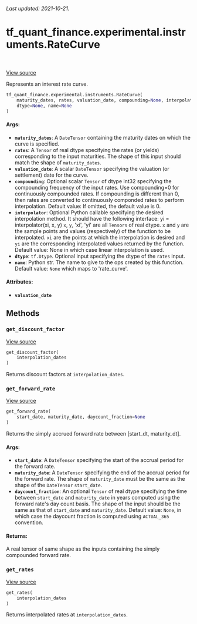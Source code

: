 <!--
This file is generated by a tool. Do not edit directly.
For open-source contributions the docs will be updated automatically.
-->

*Last updated: 2021-10-21.*

<div itemscope itemtype="http://developers.google.com/ReferenceObject">
<meta itemprop="name" content="tf_quant_finance.experimental.instruments.RateCurve" />
<meta itemprop="path" content="Stable" />
<meta itemprop="property" content="__init__"/>
<meta itemprop="property" content="get_discount_factor"/>
<meta itemprop="property" content="get_forward_rate"/>
<meta itemprop="property" content="get_rates"/>
</div>

# tf_quant_finance.experimental.instruments.RateCurve

<!-- Insert buttons and diff -->

<table class="tfo-notebook-buttons tfo-api" align="left">
</table>

<a target="_blank" href="https://github.com/google/tf-quant-finance/blob/master/tf_quant_finance/experimental/instruments/rate_curve.py">View source</a>



Represents an interest rate curve.

```python
tf_quant_finance.experimental.instruments.RateCurve(
    maturity_dates, rates, valuation_date, compounding=None, interpolator=None,
    dtype=None, name=None
)
```



<!-- Placeholder for "Used in" -->


#### Args:


* <b>`maturity_dates`</b>: A `DateTensor` containing the maturity dates on which the
  curve is specified.
* <b>`rates`</b>: A `Tensor` of real dtype specifying the rates (or yields)
  corresponding to the input maturities. The shape of this input should
  match the shape of `maturity_dates`.
* <b>`valuation_date`</b>: A scalar `DateTensor` specifying the valuation (or
  settlement) date for the curve.
* <b>`compounding`</b>: Optional scalar `Tensor` of dtype int32 specifying the
  compounding frequency of the input rates. Use compounding=0 for
  continuously compounded rates. If compounding is different than 0, then
  rates are converted to continuously componded rates to perform
  interpolation.
  Default value: If omitted, the default value is 0.
* <b>`interpolator`</b>: Optional Python callable specifying the desired
  interpolation method. It should have the following interface: yi =
  interpolator(xi, x, y) `x`, `y`, 'xi', 'yi' are all `Tensors` of real
  dtype. `x` and `y` are the sample points and values (respectively) of
  the function to be interpolated. `xi` are the points at which the
  interpolation is desired and `yi` are the corresponding interpolated
  values returned by the function.
  Default value: None in which case linear interpolation is used.
* <b>`dtype`</b>: `tf.Dtype`. Optional input specifying the dtype of the `rates`
  input.
* <b>`name`</b>: Python str. The name to give to the ops created by this function.
  Default value: `None` which maps to 'rate_curve'.

#### Attributes:

* <b>`valuation_date`</b>


## Methods

<h3 id="get_discount_factor"><code>get_discount_factor</code></h3>

<a target="_blank" href="https://github.com/google/tf-quant-finance/blob/master/tf_quant_finance/experimental/instruments/rate_curve.py">View source</a>

```python
get_discount_factor(
    interpolation_dates
)
```

Returns discount factors at `interpolation_dates`.


<h3 id="get_forward_rate"><code>get_forward_rate</code></h3>

<a target="_blank" href="https://github.com/google/tf-quant-finance/blob/master/tf_quant_finance/experimental/instruments/rate_curve.py">View source</a>

```python
get_forward_rate(
    start_date, maturity_date, daycount_fraction=None
)
```

Returns the simply accrued forward rate between [start_dt, maturity_dt].


#### Args:


* <b>`start_date`</b>: A `DateTensor` specifying the start of the accrual period
  for the forward rate.
* <b>`maturity_date`</b>: A `DateTensor` specifying the end of the accrual period
  for the forward rate. The shape of `maturity_date` must be the same
  as the shape of the `DateTensor` `start_date`.
* <b>`daycount_fraction`</b>: An optional `Tensor` of real dtype specifying the
  time between `start_date` and `maturity_date` in years computed using
  the forward rate's day count basis. The shape of the input should be
  the same as that of `start_date` and `maturity_date`.
  Default value: `None`, in which case the daycount fraction is computed
  using `ACTUAL_365` convention.


#### Returns:

A real tensor of same shape as the inputs containing the simply compounded
forward rate.


<h3 id="get_rates"><code>get_rates</code></h3>

<a target="_blank" href="https://github.com/google/tf-quant-finance/blob/master/tf_quant_finance/experimental/instruments/rate_curve.py">View source</a>

```python
get_rates(
    interpolation_dates
)
```

Returns interpolated rates at `interpolation_dates`.




